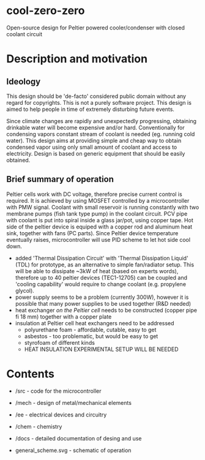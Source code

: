 # cool-zero-zero
Open-source design for Peltier powered cooler/condenser with closed coolant circuit

# Description and motivation

## Ideology
This design should be 'de-facto' considered public domain without any regard for copyrights. This is not a purely software project. This design is aimed to help people in time of extremely disturbing future events.

Since climate changes are rapidly and unexpectedly progressing, obtaining drinkable water will become expensive and/or hard. Conventionally for condensing vapors constant stream of coolant is needed (eg. running cold water). This design aims at providing simple and cheap way to obtain condensed vapor using only small amount of coolant and access to electricity.
Design is based on generic equipment that should be easily obtained. 

## Brief summary of operation
Peltier cells work with DC voltage, therefore precise current control is required. It is achieved by using MOSFET controlled by a microcontroller with PMW signal. Coolant with small reservoir is running constantly with two membrane pumps (fish tank type pump) in the coolant circuit. PCV pipe with coolant is put into spiral inside a glass jar/pot, using copper tape. Hot side of the peltier device is equiped with a copper rod and aluminum heat sink, together with fans (PC parts). Since Peltier device temperature eventually raises, microcontroller will use PID scheme to let hot side cool down.

- added 'Thermal Dissipation Circuit' with 'Thermal Dissipation Liquid' (TDL) for prototype, as an alternative to simple fan/radiator setup. This will be able to dissipate ~3kW of heat (based on experts words), therefore up to 40 peltier devices (TEC1-12705) can be coupled and 'cooling capability' would require to change coolant (e.g. propylene glycol).
- power supply seems to be a problem (currently 300W), however it is possible that many power supplies to be used together (R&D needed)
- heat exchanger _on the Peltier cell_ needs to be constructed (copper pipe fi 18 mm) together with a copper plate
- insulation at Peltier cell heat exchangers need to be addressed
  - polyurethane foam - affordable, cutable, easy to get
  - asbestos - too problematic, but would be easy to get
  - styrofoam of different kinds
  - HEAT INSULATION EXPERIMENTAL SETUP WILL BE NEEDED


# Contents

* /src - code for the microcontroller
* /mech - design of metal/mechanical elements
* /ee - electrical devices and circuitry
* /chem - chemistry
* /docs - detailed documentation of desing and use

* general_scheme.svg - schematic of operation
